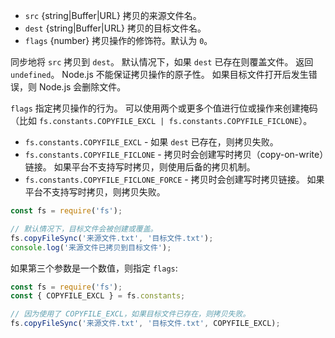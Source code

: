 <!-- YAML
added: v8.5.0
-->

* `src` {string|Buffer|URL} 拷贝的来源文件名。
* `dest` {string|Buffer|URL} 拷贝的目标文件名。
* `flags` {number} 拷贝操作的修饰符。默认为 `0`。

同步地将 `src` 拷贝到 `dest`。
默认情况下，如果 `dest` 已存在则覆盖文件。
返回 `undefined`。
Node.js 不能保证拷贝操作的原子性。
如果目标文件打开后发生错误，则 Node.js 会删除文件。

`flags` 指定拷贝操作的行为。
可以使用两个或更多个值进行位或操作来创建掩码（比如 `fs.constants.COPYFILE_EXCL | fs.constants.COPYFILE_FICLONE`）。

* `fs.constants.COPYFILE_EXCL` - 如果 `dest` 已存在，则拷贝失败。
* `fs.constants.COPYFILE_FICLONE` - 拷贝时会创建写时拷贝（copy-on-write）链接。
  如果平台不支持写时拷贝，则使用后备的拷贝机制。
* `fs.constants.COPYFILE_FICLONE_FORCE` - 拷贝时会创建写时拷贝链接。
  如果平台不支持写时拷贝，则拷贝失败。

```js
const fs = require('fs');

// 默认情况下，目标文件会被创建或覆盖。
fs.copyFileSync('来源文件.txt', '目标文件.txt');
console.log('来源文件已拷贝到目标文件');
```

如果第三个参数是一个数值，则指定 `flags`:  

```js
const fs = require('fs');
const { COPYFILE_EXCL } = fs.constants;

// 因为使用了 COPYFILE_EXCL，如果目标文件已存在，则拷贝失败。
fs.copyFileSync('来源文件.txt', '目标文件.txt', COPYFILE_EXCL);
```

